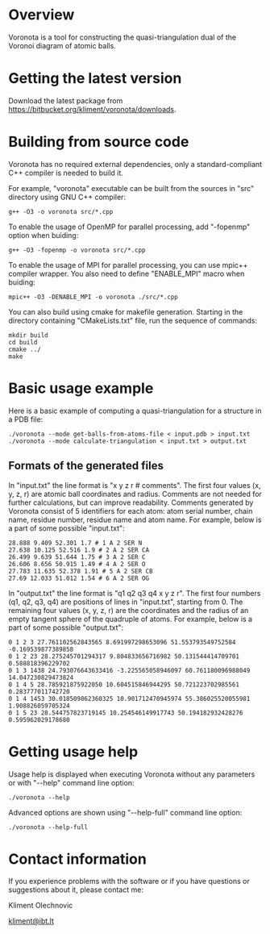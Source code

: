 # Overview

Voronota is a tool for constructing the quasi-triangulation
dual of the Voronoi diagram of atomic balls.


# Getting the latest version

Download the latest package from https://bitbucket.org/kliment/voronota/downloads.


# Building from source code

Voronota has no required external dependencies, only
a standard-compliant C++ compiler is needed to build it.

For example, "voronota" executable can be built from
the sources in "src" directory using GNU C++ compiler:

    g++ -O3 -o voronota src/*.cpp

To enable the usage of OpenMP for parallel processing,
add "-fopenmp" option when buiding:

    g++ -O3 -fopenmp -o voronota src/*.cpp

To enable the usage of MPI for parallel processing, you
can use mpic++ compiler wrapper. You also need to define
"ENABLE_MPI" macro when buiding:

    mpic++ -O3 -DENABLE_MPI -o voronota ./src/*.cpp
    
You can also build using cmake for makefile generation.
Starting in the directory containing "CMakeLists.txt" file,
run the sequence of commands:

    mkdir build
    cd build
    cmake ../
    make


# Basic usage example

Here is a basic example of computing a quasi-triangulation
for a structure in a PDB file:

    ./voronota --mode get-balls-from-atoms-file < input.pdb > input.txt
    ./voronota --mode calculate-triangulation < input.txt > output.txt

## Formats of the generated files

In "input.txt" the line format is "x y z r # comments".
The first four values (x, y, z, r) are atomic ball coordinates and radius.
Comments are not needed for further calculations, but can improve readability.
Comments generated by Voronota consist of 5 identifiers for each atom:
atom serial number, chain name, residue number, residue name and atom name.
For example, below is a part of some possible "input.txt":

    28.888 9.409 52.301 1.7 # 1 A 2 SER N
    27.638 10.125 52.516 1.9 # 2 A 2 SER CA
    26.499 9.639 51.644 1.75 # 3 A 2 SER C
    26.606 8.656 50.915 1.49 # 4 A 2 SER O
    27.783 11.635 52.378 1.91 # 5 A 2 SER CB
    27.69 12.033 51.012 1.54 # 6 A 2 SER OG

In "output.txt" the line format is "q1 q2 q3 q4 x y z r".
The first four numbers (q1, q2, q3, q4) are positions of lines in "input.txt", starting from 0.
The remaining four values (x, y, z, r) are the coordinates and the radius of
an empty tangent sphere of the quadruple of atoms.
For example, below is a part of some possible "output.txt":

    0 1 2 3 27.761102562843565 8.691997298653096 51.553793549752584 -0.169539877389858
    0 1 2 23 28.275245701294317 9.804833656716982 50.131544414709701 0.588818396229702
    0 1 3 1438 24.793076643633416 -3.225565058946097 60.761180096988049 14.047230829473824
    0 1 4 5 28.785921875922050 10.604515846944295 50.721223702985561 0.283777011742720
    0 1 4 1453 30.018509862360325 10.901712470945974 55.386025520055981 1.908826059705324
    0 1 5 23 28.544757823719145 10.254546149917743 50.194182932428276 0.595962029178680


# Getting usage help

Usage help is displayed when executing Voronota without any
parameters or with "--help" command line option:

    ./voronota --help

Advanced options are shown using "--help-full" command line option:

    ./voronota --help-full


# Contact information

If you experience problems with the software or if you have
questions or suggestions about it, please contact me:

Kliment Olechnovic

kliment@ibt.lt
